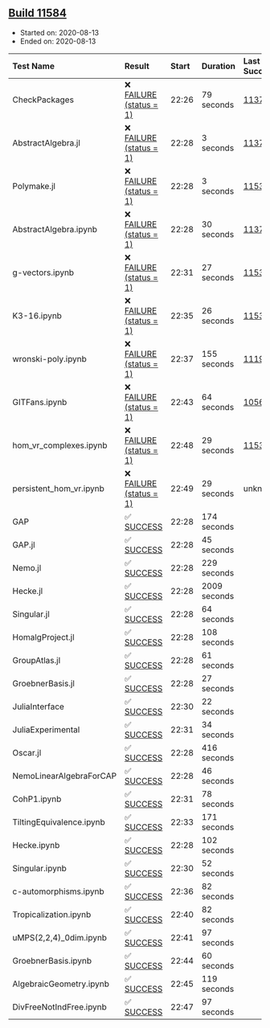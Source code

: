 ## [Build 11584](https://oscarci.mathematik.uni-kl.de/job/oscar/11584/)

* Started on: 2020-08-13
* Ended on: 2020-08-13

| Test Name    | Result | Start | Duration | Last Success | First Failure |
|:-------------|:-------|:------|:---------|:-------------|:--------------|
| CheckPackages | ❌ [FAILURE (status = 1)](https://oscarci.mathematik.uni-kl.de/job/oscar/11584/artifact/logs/build-11584/CheckPackages.log) | 22:26 | 79 seconds | [11376](https://oscarci.mathematik.uni-kl.de/job/oscar/11376/) | [11377](https://oscarci.mathematik.uni-kl.de/job/oscar/11377/) |
| AbstractAlgebra.jl | ❌ [FAILURE (status = 1)](https://oscarci.mathematik.uni-kl.de/job/oscar/11584/artifact/logs/build-11584/AbstractAlgebra.jl.log) | 22:28 | 3 seconds | [11376](https://oscarci.mathematik.uni-kl.de/job/oscar/11376/) | [11377](https://oscarci.mathematik.uni-kl.de/job/oscar/11377/) |
| Polymake.jl | ❌ [FAILURE (status = 1)](https://oscarci.mathematik.uni-kl.de/job/oscar/11584/artifact/logs/build-11584/Polymake.jl.log) | 22:28 | 3 seconds | [11532](https://oscarci.mathematik.uni-kl.de/job/oscar/11532/) | [11533](https://oscarci.mathematik.uni-kl.de/job/oscar/11533/) |
| AbstractAlgebra.ipynb | ❌ [FAILURE (status = 1)](https://oscarci.mathematik.uni-kl.de/job/oscar/11584/artifact/logs/build-11584/AbstractAlgebra.ipynb.log) | 22:28 | 30 seconds | [11376](https://oscarci.mathematik.uni-kl.de/job/oscar/11376/) | [11377](https://oscarci.mathematik.uni-kl.de/job/oscar/11377/) |
| g-vectors.ipynb | ❌ [FAILURE (status = 1)](https://oscarci.mathematik.uni-kl.de/job/oscar/11584/artifact/logs/build-11584/g-vectors.ipynb.log) | 22:31 | 27 seconds | [11532](https://oscarci.mathematik.uni-kl.de/job/oscar/11532/) | [11533](https://oscarci.mathematik.uni-kl.de/job/oscar/11533/) |
| K3-16.ipynb | ❌ [FAILURE (status = 1)](https://oscarci.mathematik.uni-kl.de/job/oscar/11584/artifact/logs/build-11584/K3-16.ipynb.log) | 22:35 | 26 seconds | [11532](https://oscarci.mathematik.uni-kl.de/job/oscar/11532/) | [11533](https://oscarci.mathematik.uni-kl.de/job/oscar/11533/) |
| wronski-poly.ipynb | ❌ [FAILURE (status = 1)](https://oscarci.mathematik.uni-kl.de/job/oscar/11584/artifact/logs/build-11584/wronski-poly.ipynb.log) | 22:37 | 155 seconds | [11192](https://oscarci.mathematik.uni-kl.de/job/oscar/11192/) | [11193](https://oscarci.mathematik.uni-kl.de/job/oscar/11193/) |
| GITFans.ipynb | ❌ [FAILURE (status = 1)](https://oscarci.mathematik.uni-kl.de/job/oscar/11584/artifact/logs/build-11584/GITFans.ipynb.log) | 22:43 | 64 seconds | [10566](https://oscarci.mathematik.uni-kl.de/job/oscar/10566/) | [10567](https://oscarci.mathematik.uni-kl.de/job/oscar/10567/) |
| hom_vr_complexes.ipynb | ❌ [FAILURE (status = 1)](https://oscarci.mathematik.uni-kl.de/job/oscar/11584/artifact/logs/build-11584/hom_vr_complexes.ipynb.log) | 22:48 | 29 seconds | [11532](https://oscarci.mathematik.uni-kl.de/job/oscar/11532/) | [11533](https://oscarci.mathematik.uni-kl.de/job/oscar/11533/) |
| persistent_hom_vr.ipynb | ❌ [FAILURE (status = 1)](https://oscarci.mathematik.uni-kl.de/job/oscar/11584/artifact/logs/build-11584/persistent_hom_vr.ipynb.log) | 22:49 | 29 seconds | unknown | unknown |
| GAP | ✅ [SUCCESS](https://oscarci.mathematik.uni-kl.de/job/oscar/11584/artifact/logs/build-11584/GAP.log) | 22:28 | 174 seconds |  |  |
| GAP.jl | ✅ [SUCCESS](https://oscarci.mathematik.uni-kl.de/job/oscar/11584/artifact/logs/build-11584/GAP.jl.log) | 22:28 | 45 seconds |  |  |
| Nemo.jl | ✅ [SUCCESS](https://oscarci.mathematik.uni-kl.de/job/oscar/11584/artifact/logs/build-11584/Nemo.jl.log) | 22:28 | 229 seconds |  |  |
| Hecke.jl | ✅ [SUCCESS](https://oscarci.mathematik.uni-kl.de/job/oscar/11584/artifact/logs/build-11584/Hecke.jl.log) | 22:28 | 2009 seconds |  |  |
| Singular.jl | ✅ [SUCCESS](https://oscarci.mathematik.uni-kl.de/job/oscar/11584/artifact/logs/build-11584/Singular.jl.log) | 22:28 | 64 seconds |  |  |
| HomalgProject.jl | ✅ [SUCCESS](https://oscarci.mathematik.uni-kl.de/job/oscar/11584/artifact/logs/build-11584/HomalgProject.jl.log) | 22:28 | 108 seconds |  |  |
| GroupAtlas.jl | ✅ [SUCCESS](https://oscarci.mathematik.uni-kl.de/job/oscar/11584/artifact/logs/build-11584/GroupAtlas.jl.log) | 22:28 | 61 seconds |  |  |
| GroebnerBasis.jl | ✅ [SUCCESS](https://oscarci.mathematik.uni-kl.de/job/oscar/11584/artifact/logs/build-11584/GroebnerBasis.jl.log) | 22:28 | 27 seconds |  |  |
| JuliaInterface | ✅ [SUCCESS](https://oscarci.mathematik.uni-kl.de/job/oscar/11584/artifact/logs/build-11584/JuliaInterface.log) | 22:30 | 22 seconds |  |  |
| JuliaExperimental | ✅ [SUCCESS](https://oscarci.mathematik.uni-kl.de/job/oscar/11584/artifact/logs/build-11584/JuliaExperimental.log) | 22:31 | 34 seconds |  |  |
| Oscar.jl | ✅ [SUCCESS](https://oscarci.mathematik.uni-kl.de/job/oscar/11584/artifact/logs/build-11584/Oscar.jl.log) | 22:28 | 416 seconds |  |  |
| NemoLinearAlgebraForCAP | ✅ [SUCCESS](https://oscarci.mathematik.uni-kl.de/job/oscar/11584/artifact/logs/build-11584/NemoLinearAlgebraForCAP.log) | 22:28 | 46 seconds |  |  |
| CohP1.ipynb | ✅ [SUCCESS](https://oscarci.mathematik.uni-kl.de/job/oscar/11584/artifact/logs/build-11584/CohP1.ipynb.log) | 22:31 | 78 seconds |  |  |
| TiltingEquivalence.ipynb | ✅ [SUCCESS](https://oscarci.mathematik.uni-kl.de/job/oscar/11584/artifact/logs/build-11584/TiltingEquivalence.ipynb.log) | 22:33 | 171 seconds |  |  |
| Hecke.ipynb | ✅ [SUCCESS](https://oscarci.mathematik.uni-kl.de/job/oscar/11584/artifact/logs/build-11584/Hecke.ipynb.log) | 22:28 | 102 seconds |  |  |
| Singular.ipynb | ✅ [SUCCESS](https://oscarci.mathematik.uni-kl.de/job/oscar/11584/artifact/logs/build-11584/Singular.ipynb.log) | 22:30 | 52 seconds |  |  |
| c-automorphisms.ipynb | ✅ [SUCCESS](https://oscarci.mathematik.uni-kl.de/job/oscar/11584/artifact/logs/build-11584/c-automorphisms.ipynb.log) | 22:36 | 82 seconds |  |  |
| Tropicalization.ipynb | ✅ [SUCCESS](https://oscarci.mathematik.uni-kl.de/job/oscar/11584/artifact/logs/build-11584/Tropicalization.ipynb.log) | 22:40 | 82 seconds |  |  |
| uMPS(2,2,4)_0dim.ipynb | ✅ [SUCCESS](https://oscarci.mathematik.uni-kl.de/job/oscar/11584/artifact/logs/build-11584/uMPS-2-2-4-_0dim.ipynb.log) | 22:41 | 97 seconds |  |  |
| GroebnerBasis.ipynb | ✅ [SUCCESS](https://oscarci.mathematik.uni-kl.de/job/oscar/11584/artifact/logs/build-11584/GroebnerBasis.ipynb.log) | 22:44 | 60 seconds |  |  |
| AlgebraicGeometry.ipynb | ✅ [SUCCESS](https://oscarci.mathematik.uni-kl.de/job/oscar/11584/artifact/logs/build-11584/AlgebraicGeometry.ipynb.log) | 22:45 | 119 seconds |  |  |
| DivFreeNotIndFree.ipynb | ✅ [SUCCESS](https://oscarci.mathematik.uni-kl.de/job/oscar/11584/artifact/logs/build-11584/DivFreeNotIndFree.ipynb.log) | 22:47 | 97 seconds |  |  |
